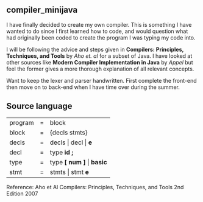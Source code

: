 ## compiler_minijava


I have finally decided to create my own compiler. This is something I have wanted to do since I first learned how to code, and would question what had originally been coded to create the program I was typing my code into.

I will be following the advice and steps given in __Compilers: Principles, Techniques, and Tools__ by _Aho et. al_ for a subset of Java. I have looked at other sources like __Modern Compiler Implementation in Java__ by _Appel_ but feel the former gives a more thorough explanation of all relevant concepts.

Want to keep the lexer and parser handwritten. First complete the front-end then move on to back-end when I have time over during the summer.

## Source language

|              |   |                                                              |
|--------------|---|--------------------------------------------------------------|
| program      | = | block                                                        |
| block        | = | {decls stmts}                                                |
| decls        | = | decls \| decl \| __e__                                         |
| decl         | = | type __id__ __;__                                            |
| type         | = | type __[__ __num__ __]__ \| __basic__                     |
| stmt         | = | stmts \| stmt __e__                                         |


Reference:
Aho et Al Compilers: Principles, Techniques, and Tools 2nd Edition 2007
